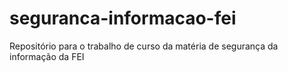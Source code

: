 # seguranca-informacao-fei
Repositório para o trabalho de curso da matéria de segurança da informação da FEI
